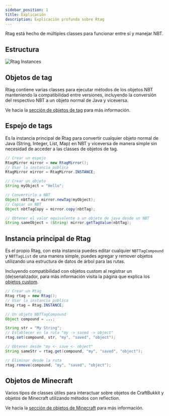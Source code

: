 ```yaml
---
sidebar_position: 1
title: Explicación
description: Explicación profunda sobre Rtag
---
```


Rtag está hecho de múltiples classes para funcionar entre sí y manejar NBT.

## Estructura

![Rtag Instances](https://raw.githubusercontent.com/saicone/rtag/main/docs/images/rtag-instances.png)

## Objetos de tag

Rtag contiene varias classes para ejecutar métodos de los objetos NBT manteniendo la compatibilidad entre versiones, incluyendo la conversión del respectivo NBT a un objeto normal de Java y viceversa.

Ve hacia la [sección de objetos de tag](advanced/tags/) para más información.

## Espejo de tags

Es la instancia principal de Rtag para convertir cualquier objeto normal de Java (String, Integer, List, Map) en NBT y viceversa de manera simple sin necesidad de acceder a las classes de objetos de tag.

```java
// Crear un espejo
RtagMirror mirror = new RtagMirror();
// Usar la instancia pública
RtagMirror mirror = RtagMirror.INSTANCE;

// Crear un objeto
String myObject = "Hello";

// Convertirlo a NBT
Object nbtTag = mirror.newTag(myObject);
// Copiar un NBT
Object nbtTagCopy = mirror.copy(nbtTag);

// Obtener el valor equivalente a un objeto de java desde un NBT
String sameObject = (String) mirror.getTagValue(nbtTag);
```

## Instancia principal de Rtag

Es el propio Rtag, con esta instancia puedes editar cualquier `NBTTagCompound` y `NBTTagList` de una manera simple, puedes agregar y remover objetos utilizando una estructura de datos de árbol para las rutas.

Incluyendo compatibilidad con objetos custom al registrar un (de)serializador, para más información visita la página que explica los [objetos custom](feature/custom-objects/).

```java
// Crear un Rtag
Rtag rtag = new Rtag();
// Usar la instancia pública
Rtag rtag = Rtag.INSTANCE;

// Un objeto NBTTagCompound
Object compound = ...;

String str = "My String";
// Establecer en la ruta "my -> saved -> object"
rtag.set(compound, str, "my", "saved", "object");

// Obtener desde "my <- save <- object"
String sameStr = rtag.get(compound, "my", "saved", "object");

// Eliminar desde la ruta
rtag.remove(compound, "my", "saved", "object");
```

## Objetos de Minecraft

Varios tipos de classes útiles para interactuar sobre objetos de CraftBukkit y objetos de Minecraft utilizando métodos con reflection.


Ve hacia la [sección de objetos de Minecraft](advanced/minecraft/) para más información.